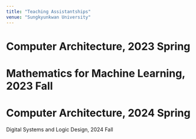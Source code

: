 ```yaml
---
title: "Teaching Assistantships"
venue: "Sungkyunkwan University"
---
```


Computer Architecture, 2023 Spring
=====
Mathematics for Machine Learning, 2023 Fall
=====
Computer Architecture, 2024 Spring
=====
Digital Systems and Logic Design, 2024 Fall
